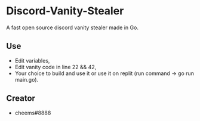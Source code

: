 # Discord-Vanity-Stealer

A fast open source discord vanity stealer made in Go.

## Use
* Edit variables,
* Edit vanity code in line 22 && 42,
* Your choice to build and use it or use it on replit (run command -> go run main.go).

## Creator
* cheems#8888 
